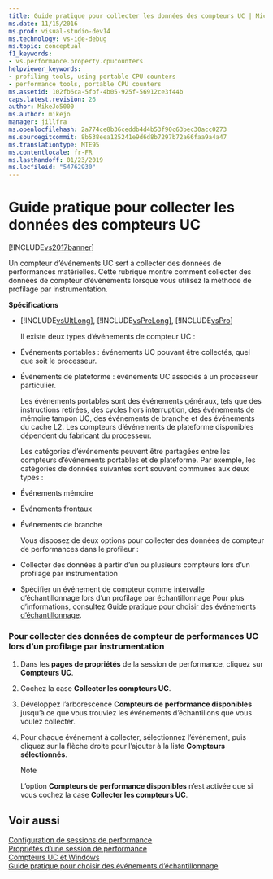 ```yaml
---
title: Guide pratique pour collecter les données des compteurs UC | Microsoft Docs
ms.date: 11/15/2016
ms.prod: visual-studio-dev14
ms.technology: vs-ide-debug
ms.topic: conceptual
f1_keywords:
- vs.performance.property.cpucounters
helpviewer_keywords:
- profiling tools, using portable CPU counters
- performance tools, portable CPU counters
ms.assetid: 102fb6ca-5fbf-4b05-925f-56912ce3f44b
caps.latest.revision: 26
author: MikeJo5000
ms.author: mikejo
manager: jillfra
ms.openlocfilehash: 2a774ce8b36ceddb4d4b53f90c63bec30acc0273
ms.sourcegitcommit: 8b538eea125241e9d6d8b7297b72a66faa9a4a47
ms.translationtype: MTE95
ms.contentlocale: fr-FR
ms.lasthandoff: 01/23/2019
ms.locfileid: "54762930"
---
```

# <a name="how-to-collect-cpu-counter-data"></a>Guide pratique pour collecter les données des compteurs UC
[!INCLUDE[vs2017banner](../includes/vs2017banner.md)]

Un compteur d’événements UC sert à collecter des données de performances matérielles. Cette rubrique montre comment collecter des données de compteur d’événements lorsque vous utilisez la méthode de profilage par instrumentation.  
  
 **Spécifications**  
  
- [!INCLUDE[vsUltLong](../includes/vsultlong-md.md)], [!INCLUDE[vsPreLong](../includes/vsprelong-md.md)], [!INCLUDE[vsPro](../includes/vspro-md.md)]  
  
  Il existe deux types d’événements de compteur UC :  
  
- Événements portables : événements UC pouvant être collectés, quel que soit le processeur.  
  
- Événements de plateforme : événements UC associés à un processeur particulier.  
  
  Les événements portables sont des événements généraux, tels que des instructions retirées, des cycles hors interruption, des événements de mémoire tampon UC, des événements de branche et des événements du cache L2. Les compteurs d’événements de plateforme disponibles dépendent du fabricant du processeur.  
  
  Les catégories d’événements peuvent être partagées entre les compteurs d’événements portables et de plateforme. Par exemple, les catégories de données suivantes sont souvent communes aux deux types :  
  
- Événements mémoire  
  
- Événements frontaux  
  
- Événements de branche  
  
  Vous disposez de deux options pour collecter des données de compteur de performances dans le profileur :  
  
- Collecter des données à partir d’un ou plusieurs compteurs lors d’un profilage par instrumentation  
  
- Spécifier un événement de compteur comme intervalle d’échantillonnage lors d’un profilage par échantillonnage Pour plus d’informations, consultez [Guide pratique pour choisir des événements d’échantillonnage](../profiling/how-to-choose-sampling-events.md).  
  
### <a name="to-collect-cpu-performance-counter-data-when-you-profile-by-instrumentation"></a>Pour collecter des données de compteur de performances UC lors d’un profilage par instrumentation  
  
1.  Dans les **pages de propriétés** de la session de performance, cliquez sur **Compteurs UC**.  
  
2.  Cochez la case **Collecter les compteurs UC**.  
  
3.  Développez l’arborescence **Compteurs de performance disponibles** jusqu’à ce que vous trouviez les événements d’échantillons que vous voulez collecter.  
  
4.  Pour chaque événement à collecter, sélectionnez l’événement, puis cliquez sur la flèche droite pour l’ajouter à la liste **Compteurs sélectionnés**.  
  
    > [!NOTE]
    >  L’option **Compteurs de performance disponibles** n’est activée que si vous cochez la case **Collecter les compteurs UC**.  
  
## <a name="see-also"></a>Voir aussi  
 [Configuration de sessions de performance](../profiling/configuring-performance-sessions.md)   
 [Propriétés d’une session de performance](../profiling/performance-session-properties.md)   
 [Compteurs UC et Windows](../profiling/cpu-and-windows-counters.md)   
 [Guide pratique pour choisir des événements d’échantillonnage](../profiling/how-to-choose-sampling-events.md)
